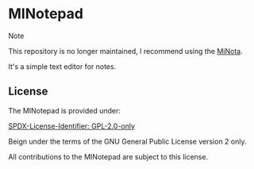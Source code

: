 # MINotepad

> [!NOTE]
> This repository is no longer maintained, I recommend using the [MiNota](https://github.com/mugomes/minota).

It's a simple text editor for notes.

## License

The MINotepad is provided under:

[SPDX-License-Identifier: GPL-2.0-only](https://spdx.org/licenses/GPL-2.0-only.html)

Beign under the terms of the GNU General Public License version 2 only.

All contributions to the MINotepad are subject to this license.
